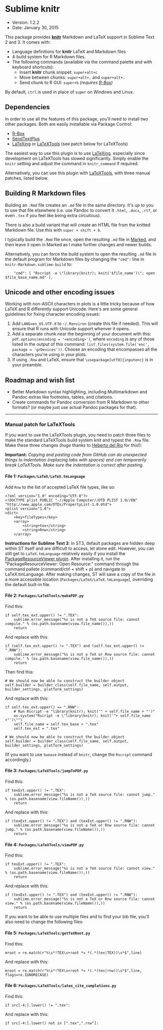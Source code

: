 # Sublime knitr

* Version: 1.2.2
* Date: January 30, 2015

This package provides [**knitr**](http://yihui.name/knitr/) Markdown and LaTeX support in Sublime Text 2 and 3. It comes with:

* Language definitions for **knitr** LaTeX and Markdown files
* A build system for R Markdown files.
* The following commands (available via the command palette and with keyboard shortcuts):
	* Insert **knitr** chunk snippet: `super+alt+c`
	* Move between chunks: `super+alt+,` and `super+alt+.`
	* Send chunk to R GUI: `super+b` *(requires [R-Box](https://github.com/randy3k/R-Box))*
	
By default, `ctrl` is used in place of `super` on Windows and Linux.


## Dependencies

In order to use all the features of this package, you'll need to install two other packages. Both are easily installable via Package Control:

* [R-Box](https://github.com/randy3k/R-Box)
* [SendTextPlus](https://github.com/randy3k/SendTextPlus)
* [LaTeXing](http://www.latexing.com/) or [LaTeXTools](https://github.com/SublimeText/LaTeXTools) (see patch below for LaTeXTools)

The easiest way to use this plugin is to use [LaTeXing](http://www.latexing.com/), especially since development on LaTeXTools has slowed significantly. Simply enable the `knitr` setting and adjust the command in `knitr_command` if required. 

Alternatively, you can use this plugin with [LaTeXTools](https://github.com/SublimeText/LaTeXTools), with three manual patches, listed below. 


## Building R Markdown files

Building an `.Rmd` file creates an `.md` file in the same directory. It's up to you to use that file elsewhere (i.e. use Pandoc to convert it `.html`, `.docx`, `.rtf`, or even `.tex` if you feel like being extra circuitous).

There is also a build variant that will create an HTML file from the knitted Markdown file. Use this with `super + shift + b`. 

I typically build the `.Rmd` file once, open the resulting `.md` file in [Marked](http://markedapp.com/), and then leave it open in Marked as I make further changes and newer builds. 

Alternatively, you can force the build system to open the resulting `.md` file in the default program for Markdown files by changing the `"cmd":` line in `knitr-Markdown.sublime-build` to:

		"cmd": [ "Rscript -e \"library(knitr); knit('$file_name')\"; open $file_base_name.md" ],


## Unicode and other encoding issues

Working with non-ASCII characters in plots is a little tricky because of how LaTeX and R differently support Unicode. Here's are some general guidelines for fixing character encoding issues:

1. Add `LANG=en_US.UTF-8` to `~/.Renviron` (create this file if needed). This will ensure that R runs with Unicode support whenver it opens.
2. Add a separate chunk near the beginning of your document with this: `pdf.options(encoding = '<encoding>')`, where `encoding` is any of those listed in the output of this command: `list.files(system.file('enc', package = 'grDevices'))`. Choose an encoding that encompasses all the characters you're using in your plots.
3. If using `.Rnw` and LaTeX, ensure that `\usepackage[utf8]{inputenc}` is in your preamble.


## Roadmap and wish list

* Better Markdown syntax highlighting, including Multimarkdown and Pandoc extras like footnotes, tables, and citations.
* Create commands for Pandoc conversion from R Markdown to other formats? (or maybe just use actual Pandoc packages for that). 

------------

### Manual patch for LaTeXTools

If you want to use the LaTeXTools plugin, you need to patch three files to make the standard LaTeXTools build system knit and typest the `.Rnw` file. Make these three changes (*huge* thanks to [Heberto del Rio](http://stackoverflow.com/a/15017303/120898) for this!):

**Important:** *Copying and pasting code from GitHub can do unexpected things to indentation (replacing tabs with spaces) and can temporarily break LaTeXTools. Make sure the indentation is correct after pasting.*

#### File 1: `Packages/LaTeX/LaTeX.tmLanguage`

Add `Rnw` to the list of accepted LaTeX file types, like so:

	<?xml version="1.0" encoding="UTF-8"?>
	<!DOCTYPE plist PUBLIC "-//Apple Computer//DTD PLIST 1.0//EN" "http://www.apple.com/DTDs/PropertyList-1.0.dtd">
	<plist version="1.0">
	<dict>
		<key>fileTypes</key>
		<array>
			<string>tex</string>
			<string>Rnw</string>
		</array>

**Instructions for Sublime Text 3**: In ST3, default packages are hidden deep within ST itself and are difficult to access, let alone edit. However, you can still get to `LaTeX.tmLanguage` relatively easily if you install the [PackageResourceViewer plugin](https://github.com/skuroda/PackageResourceViewer). After installing it, run the "PackageResourceViewer: Open Resource:" command through the command pallete (command/ctrl + shift + p) and navigate to LaTeX.tmLanguage. After making changes, ST will save a copy of the file in a more accessible location (`Packages/LaTeX/LaTeX.tmLanguage`), overriding the default built-in file. 

#### File 2: `Packages/LaTeXTools/makePDF.py`

Find this:

	if self.tex_ext.upper() != ".TEX":
		sublime.error_message("%s is not a TeX source file: cannot compile." % (os.path.basename(view.file_name()),))
		return

And replace with this:

	if (self.tex_ext.upper() != ".TEX") and (self.tex_ext.upper() != ".RNW"):
		sublime.error_message("%s is not a TeX or Rnw source file: cannot compile." % (os.path.basename(view.file_name()),))
		return

Then find this:

	# We should now be able to construct the builder object
	self.builder = builder_class(self.file_name, self.output, builder_settings, platform_settings)

And replace with this:

	if self.tex_ext.upper() == ".RNW":
		# Run Rscript -e "library(knitr); knit('" + self.file_name + "')"
		os.system("Rscript -e \"library(knitr); knit('"+ self.file_name +"')\"")
		self.file_name = self.tex_base + ".tex"
		self.tex_ext = ".tex"

	# We should now be able to construct the builder object
	self.builder = builder_class(self.file_name, self.output, builder_settings, platform_settings)

(If you want to use `Sweave` instead of `knitr`, change the `Rscript` command accordingly.)

#### File 3: `Packages/LaTeXTools/jumpToPDF.py`

Find this:

	if texExt.upper() != ".TEX":
		sublime.error_message("%s is not a TeX source file: cannot jump." % (os.path.basename(view.fileName()),))
		return

And replace with this:

	if (texExt.upper() != ".TEX") and (texExt.upper() != ".RNW"):
		sublime.error_message("%s is not a TeX or Rnw source file: cannot jump." % (os.path.basename(view.fileName()),))
		return

#### File 4: `Packages/LaTeXTools/viewPDF.py`

Find this:

	if texExt.upper() != ".TEX":
		sublime.error_message("%s is not a TeX source file: cannot view." % (os.path.basename(view.fileName()),))
		return

And replace with this:

	if (texExt.upper() != ".TEX") and (texExt.upper() != ".RNW"):
		sublime.error_message("%s is not a TeX or Rnw source file: cannot view." % (os.path.basename(view.fileName()),))
		return


If you want to be able to use multiple files and to find your bib file, you'll also need to change the following files:
#### File 5: `Packages/LaTeXTools/getTeXRoot.py`

Find this:

	mroot = re.match(r"%\s*!TEX\s+root *= *(.*(tex|TEX))\s*$",line)

And replace with this:

	mroot = re.match(r"%\s*!TEX\s+root *= *(.*(tex|rnw))\s*$",line, flags=re.IGNORECASE)

#### File 6: `Packages/LaTeXTools/latex_cite_completions.py`

Find this:

	if src[-4:].lower() != ".tex":

And replace with this:

	if src[-4:].lower() not in [".tex",".rnw"]:

    
